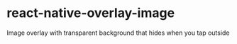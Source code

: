 # react-native-overlay-image
Image overlay with transparent background that hides when you tap outside
